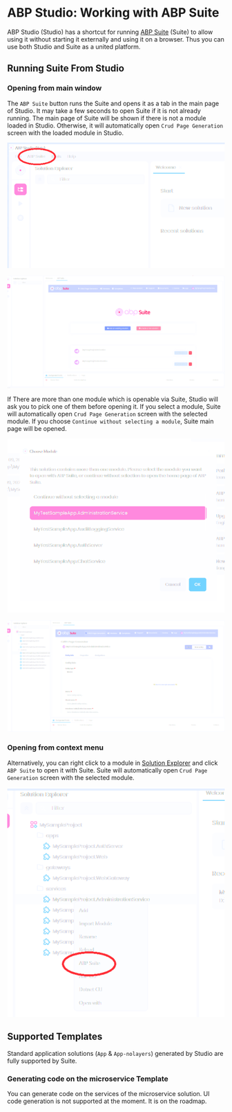 # ABP Studio: Working with ABP Suite

ABP Studio (Studio) has a shortcut for running [ABP Suite](https://docs.abp.io/en/commercial/latest/abp-suite/index) (Suite) to allow using it without starting it externally and using it on a browser. Thus you can use both Studio and Suite as a united platform.

## Running Suite From Studio

### Opening from main window

The `ABP Suite` button runs the Suite and opens it as a tab in the main page of Studio. It may take a few seconds to open Suite if it is not already running. The main page of Suite will be shown if there is not a module loaded in Studio. Otherwise, it will automatically open `Crud Page Generation` screen with the loaded module in Studio.

![suite-button-main-page](./images/suite/suite-button-main-page.png)

![suite-main-page](./images/suite/suite-main-page.png)

If There are more than one module which is openable via Suite, Studio will ask you to pick one of them before opening it. If you select a module, Suite will automatically open `Crud Page Generation` screen with the selected module. If you choose `Continue without selecting a module`, Suite main page will be opened.

![suite-pick-module-window](./images/suite/suite-pick-module-window.png)



![suite-open-with-module](./images/suite/suite-open-with-module.png)

### Opening from context menu

Alternatively, you can right click to a module in [Solution Explorer](./solution-explorer.md) and click `ABP Suite` to open it with Suite. Suite will automatically open `Crud Page Generation` screen with the selected module.

![suite-context-menu](./images/suite/suite-context-menu.png)

## Supported Templates

Standard application solutions (`App` & `App-nolayers`)  generated by Studio are fully supported by Suite.

### Generating code on  the microservice Template

You can generate code on the services of the microservice solution. UI code generation is not supported at the moment. It is on the roadmap.
